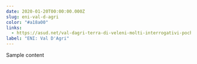 ```yaml
---
date: 2020-01-20T00:00:00.000Z
slug: eni-val-d-agri
color: "#a18a00"
links:
  - https://asud.net/val-dagri-terra-di-veleni-molti-interrogativi-poche-risposte/
label: "ENI: Val D'Agri"
---
```


Sample content